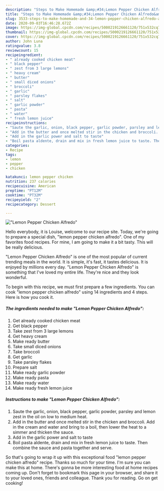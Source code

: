 ```yaml
---
description: "Steps to Make Homemade &amp;#34;Lemon Pepper Chicken Alfredo&amp;#34;"
title: "Steps to Make Homemade &amp;#34;Lemon Pepper Chicken Alfredo&amp;#34;"
slug: 3533-steps-to-make-homemade-and-34-lemon-pepper-chicken-alfredo-and-34
date: 2020-09-03T16:46:28.672Z
image: https://img-global.cpcdn.com/recipes/5000219126661120/751x532cq70/lemon-pepper-chicken-alfredo-recipe-main-photo.jpg
thumbnail: https://img-global.cpcdn.com/recipes/5000219126661120/751x532cq70/lemon-pepper-chicken-alfredo-recipe-main-photo.jpg
cover: https://img-global.cpcdn.com/recipes/5000219126661120/751x532cq70/lemon-pepper-chicken-alfredo-recipe-main-photo.jpg
author: John Luna
ratingvalue: 3.8
reviewcount: 15
recipeingredient:
- " already cooked chicken meat"
- " black pepper"
- " zest from 3 large lemons"
- " heavy cream"
- " butter"
- " small diced onions"
- " broccoli"
- " garlic"
- " parsley flakes"
- " salt"
- " garlic powder"
- " pasta"
- " water"
- " fresh lemon juice"
recipeinstructions:
- "Saute the garlic, onion, black pepper, garlic powder, parsley and lemon zest in the oil on low to medium heat."
- "Add in the butter and once melted stir in the chicken and broccoli. Add in the cream and water and bring to a boil, then lower the heat to a simmer and thicken the sauce."
- "Add in the garlic power and salt to taste"
- "Boil pasta aldente, drain and mix in fresh lemon juice to taste. Then combine the sauce and pasta together and serve."
categories:
- Recipe
tags:
- lemon
- pepper
- chicken

katakunci: lemon pepper chicken 
nutrition: 237 calories
recipecuisine: American
preptime: "PT12M"
cooktime: "PT32M"
recipeyield: "2"
recipecategory: Dessert

---
```



![&#34;Lemon Pepper Chicken Alfredo&#34;](https://img-global.cpcdn.com/recipes/5000219126661120/751x532cq70/lemon-pepper-chicken-alfredo-recipe-main-photo.jpg)

Hello everybody, it is Louise, welcome to our recipe site. Today, we're going to prepare a special dish, &#34;lemon pepper chicken alfredo&#34;. One of my favorites food recipes. For mine, I am going to make it a bit tasty. This will be really delicious.

&#34;Lemon Pepper Chicken Alfredo&#34; is one of the most popular of current trending meals in the world. It is simple, it's fast, it tastes delicious. It is enjoyed by millions every day. &#34;Lemon Pepper Chicken Alfredo&#34; is something that I've loved my entire life. They're nice and they look wonderful.




To begin with this recipe, we must first prepare a few ingredients. You can cook &#34;lemon pepper chicken alfredo&#34; using 14 ingredients and 4 steps. Here is how you cook it.

<!--inarticleads1-->

##### The ingredients needed to make &#34;Lemon Pepper Chicken Alfredo&#34;:

1. Get  already cooked chicken meat
1. Get  black pepper
1. Take  zest from 3 large lemons
1. Get  heavy cream
1. Make ready  butter
1. Take  small diced onions
1. Take  broccoli
1. Get  garlic
1. Take  parsley flakes
1. Prepare  salt
1. Make ready  garlic powder
1. Make ready  pasta
1. Make ready  water
1. Make ready  fresh lemon juice




<!--inarticleads2-->

##### Instructions to make &#34;Lemon Pepper Chicken Alfredo&#34;:

1. Saute the garlic, onion, black pepper, garlic powder, parsley and lemon zest in the oil on low to medium heat.
1. Add in the butter and once melted stir in the chicken and broccoli. Add in the cream and water and bring to a boil, then lower the heat to a simmer and thicken the sauce.
1. Add in the garlic power and salt to taste
1. Boil pasta aldente, drain and mix in fresh lemon juice to taste. Then combine the sauce and pasta together and serve.




So that's going to wrap it up with this exceptional food &#34;lemon pepper chicken alfredo&#34; recipe. Thanks so much for your time. I'm sure you can make this at home. There's gonna be more interesting food at home recipes coming up. Don't forget to bookmark this page in your browser, and share it to your loved ones, friends and colleague. Thank you for reading. Go on get cooking!
